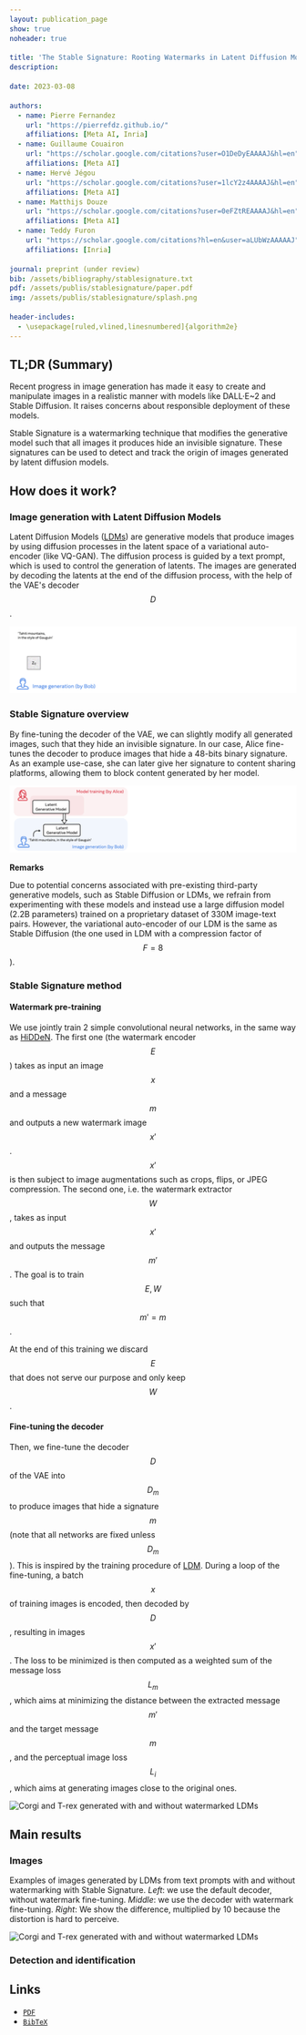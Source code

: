 ```yaml
---
layout: publication_page
show: true
noheader: true

title: 'The Stable Signature: Rooting Watermarks in Latent Diffusion Models'
description: 

date: 2023-03-08

authors:
  - name: Pierre Fernandez
    url: "https://pierrefdz.github.io/"
    affiliations: [Meta AI, Inria]
  - name: Guillaume Couairon
    url: "https://scholar.google.com/citations?user=O1DeDyEAAAAJ&hl=en"
    affiliations: [Meta AI]
  - name: Hervé Jégou
    url: "https://scholar.google.com/citations?user=1lcY2z4AAAAJ&hl=en"
    affiliations: [Meta AI]
  - name: Matthijs Douze
    url: "https://scholar.google.com/citations?user=0eFZtREAAAAJ&hl=en"
    affiliations: [Meta AI]
  - name: Teddy Furon
    url: "https://scholar.google.com/citations?hl=en&user=aLUbWzAAAAAJ"
    affiliations: [Inria]

journal: preprint (under review)
bib: /assets/bibliography/stablesignature.txt
pdf: /assets/publis/stablesignature/paper.pdf 
img: /assets/publis/stablesignature/splash.png

header-includes:
  - \usepackage[ruled,vlined,linesnumbered]{algorithm2e}
---
```


## TL;DR (Summary)

Recent progress in image generation has made it easy to create and manipulate images in a realistic manner with models like DALL·E~2 and Stable Diffusion. 
It raises concerns about responsible deployment of these models.

Stable Signature is a watermarking technique that modifies the generative model such that all images it produces hide an invisible signature.
These signatures can be used to detect and track the origin of images generated by latent diffusion models.

## How does it work?


### Image generation with Latent Diffusion Models

Latent Diffusion Models ([LDMs](https://arxiv.org/abs/2112.10752)) are generative models that produce images by using diffusion processes in the latent space of a variational auto-encoder (like VQ-GAN).
The diffusion process is guided by a text prompt, which is used to control the generation of latents.
The images are generated by decoding the latents at the end of the diffusion process, with the help of the VAE's decoder  $$D$$.

<img src="/assets/publis/stablesignature/generation.gif" class="img-fluid thumbnail mt-2" alt="LDM generation - overview">

### Stable Signature overview

By fine-tuning the decoder of the VAE, we can slightly modify all generated images, such that they hide an invisible signature.
In our case, Alice fine-tunes the decoder to produce images that hide a 48-bits binary signature. 
As an example use-case, she can later give her signature to content sharing platforms, allowing them to block content generated by her model.

<img src="/assets/publis/stablesignature/stablesign_anim.gif" class="img-fluid thumbnail mt-2" alt="Stable Signature - overview">

**Remarks**

Due to potential concerns associated with pre-existing third-party generative models, such as Stable Diffusion or LDMs, we refrain from experimenting with these models and instead use a large diffusion model (2.2B parameters) trained on a proprietary dataset of 330M image-text pairs.
However, the variational auto-encoder of our LDM is the same as Stable Diffusion (the one used in LDM with a compression factor of $$F=8$$).


### Stable Signature method



#### Watermark pre-training

We use jointly train 2 simple convolutional neural networks, in the same way as [HiDDeN](https://arxiv.org/abs/1807.09937). 
The first one (the watermark encoder $$E$$) takes as input an image $$x$$ and a message $$m$$ and outputs a new watermark image $$x'$$.
$$x'$$ is then subject to image augmentations such as crops, flips, or JPEG compression.
The second one, i.e. the watermark extractor $$W$$, takes as input $$x'$$ and outputs the message $$m'$$.
The goal is to train $$E, W$$ such that $$m' = m$$.

At the end of this training we discard $$E$$ that does not serve our purpose and only keep $$W$$.


#### Fine-tuning the decoder
Then, we fine-tune the decoder $$D$$ of the VAE into $$D_m$$ to produce images that hide a signature $$m$$ (note that all networks are fixed unless $$D_m$$).
This is inspired by the training procedure of [LDM](https://arxiv.org/abs/2112.10752).
During a loop of the fine-tuning, a batch $$x$$ of training images is encoded, then decoded by $$D$$, resulting in images $$x'$$.
The loss to be minimized is then computed as a weighted sum of the message loss $$L_{m}$$, which aims at minimizing the distance between the extracted message $$m'$$ and the target message $$m$$, and the perceptual image loss $$L_{i}$$, which aims at generating images close to the original ones.

<img src="/assets/publis/stablesignature/method.svg" class="img-fluid thumbnail mt-2" alt="Corgi and T-rex generated with and without watermarked LDMs">


## Main results

### Images

Examples of images generated by LDMs from text prompts with and without watermarking with Stable Signature.
*Left*: we use the default decoder, without watermark fine-tuning.
*Middle*: we use the decoder with watermark fine-tuning.
*Right*: We show the difference, multiplied by 10 because the distortion is hard to perceive.

<img src="/assets/publis/stablesignature/qual.svg" class="img-fluid thumbnail mt-2" alt="Corgi and T-rex generated with and without watermarked LDMs">


### Detection and identification





## Links

- [`PDF`]({{page.pdf}})
- [`BibTeX`]({{page.bib}})